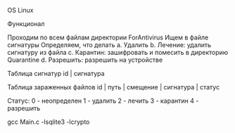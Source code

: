 OS Linux

Функционал

Проходим по всем файлам директории ForAntivirus
Ищем в файле сигнатуры
Определяем, что делать 
a. Удалить 
b. Лечение: удалить сигнатуру из файла 
c. Карантин: зашифровать и помесить в директорию Quarantine 
d. Разрешить: разрешить на устройстве

Таблица сигнатур 
id | сигнатура

Таблица зараженных файлов 
id | путь | смещение | сигнатура | статус

Статус: 
0 - неопределен 
1 - удалить 
2 - лечить 
3 - карантин 
4 - разрешить

gcc Main.c -lsqlite3 -lcrypto
